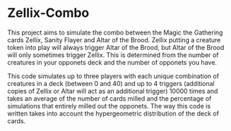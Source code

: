 # Zellix-Combo
This project aims to simulate the combo between the Magic the Gathering cards Zellix, Sanity Flayer and Altar of the Brood. Zellix putting a creature token into play will always trigger Altar of the Brood, but Altar of the Brood will only sometimes trigger Zellix. This is determined from the number of creatures in your opponets deck and the number of opponets you have. 

This code simulates up to three players with each unique combination of creatures in a deck (between 0 and 40) and up to 4 triggers (additional copies of Zellix or Altar will act as an additional trigger) 10000 times and takes an average of the number of cards milled and the percentage of simulations that entirely milled out the opponets. The way this code is written takes into account the hypergeometric distribution of the deck of cards.
